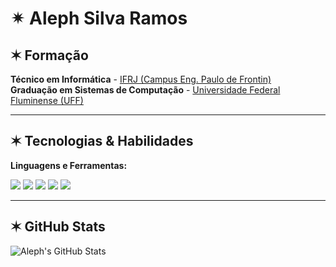 # ✴ Aleph Silva Ramos

## ✶ Formação
**Técnico em Informática** - [IFRJ (Campus Eng. Paulo de Frontin)](https://www.ifrj.edu.br/)  
**Graduação em Sistemas de Computação** - [Universidade Federal Fluminense (UFF)](https://www.uff.br/)

---

## ✶ Tecnologias & Habilidades

**Linguagens e Ferramentas:**
<div>
  <img src="https://img.shields.io/badge/JavaScript-FFD700?style=flat&logo=javascript&logoColor=black" />
  <img src="https://img.shields.io/badge/HTML5-E34F26?style=flat&logo=html5&logoColor=white" />
  <img src="https://img.shields.io/badge/CSS3-1572B6?style=flat&logo=css3&logoColor=white" />
  <img src="https://img.shields.io/badge/React-61DAFB?style=flat&logo=react&logoColor=black" />
  <img src="https://img.shields.io/badge/Styled_Components-DB7093?style=flat&logo=styled-components&logoColor=white" />
</div>

---

## ✶ GitHub Stats

![Aleph's GitHub Stats](https://github-readme-stats.vercel.app/api?username=alephsramos-dev&show_icons=true&theme=radical)
